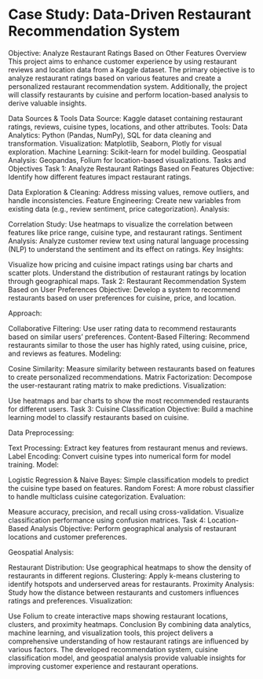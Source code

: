# Case Study: Data-Driven Restaurant Recommendation System
Objective: Analyze Restaurant Ratings Based on Other Features
Overview
This project aims to enhance customer experience by using restaurant reviews and location data from a Kaggle dataset. The primary objective is to analyze restaurant ratings based on various features and create a personalized restaurant recommendation system. Additionally, the project will classify restaurants by cuisine and perform location-based analysis to derive valuable insights.

Data Sources & Tools
Data Source: Kaggle dataset containing restaurant ratings, reviews, cuisine types, locations, and other attributes.
Tools:
Data Analytics: Python (Pandas, NumPy), SQL for data cleaning and transformation.
Visualization: Matplotlib, Seaborn, Plotly for visual exploration.
Machine Learning: Scikit-learn for model building.
Geospatial Analysis: Geopandas, Folium for location-based visualizations.
Tasks and Objectives
Task 1: Analyze Restaurant Ratings Based on Features
Objective: Identify how different features impact restaurant ratings.

Data Exploration & Cleaning: Address missing values, remove outliers, and handle inconsistencies.
Feature Engineering: Create new variables from existing data (e.g., review sentiment, price categorization).
Analysis:

Correlation Study: Use heatmaps to visualize the correlation between features like price range, cuisine type, and restaurant ratings.
Sentiment Analysis: Analyze customer review text using natural language processing (NLP) to understand the sentiment and its effect on ratings.
Key Insights:

Visualize how pricing and cuisine impact ratings using bar charts and scatter plots.
Understand the distribution of restaurant ratings by location through geographical maps.
Task 2: Restaurant Recommendation System Based on User Preferences
Objective: Develop a system to recommend restaurants based on user preferences for cuisine, price, and location.

Approach:

Collaborative Filtering: Use user rating data to recommend restaurants based on similar users’ preferences.
Content-Based Filtering: Recommend restaurants similar to those the user has highly rated, using cuisine, price, and reviews as features.
Modeling:

Cosine Similarity: Measure similarity between restaurants based on features to create personalized recommendations.
Matrix Factorization: Decompose the user-restaurant rating matrix to make predictions.
Visualization:

Use heatmaps and bar charts to show the most recommended restaurants for different users.
Task 3: Cuisine Classification
Objective: Build a machine learning model to classify restaurants based on cuisine.

Data Preprocessing:

Text Processing: Extract key features from restaurant menus and reviews.
Label Encoding: Convert cuisine types into numerical form for model training.
Model:

Logistic Regression & Naive Bayes: Simple classification models to predict the cuisine type based on features.
Random Forest: A more robust classifier to handle multiclass cuisine categorization.
Evaluation:

Measure accuracy, precision, and recall using cross-validation.
Visualize classification performance using confusion matrices.
Task 4: Location-Based Analysis
Objective: Perform geographical analysis of restaurant locations and customer preferences.

Geospatial Analysis:

Restaurant Distribution: Use geographical heatmaps to show the density of restaurants in different regions.
Clustering: Apply k-means clustering to identify hotspots and underserved areas for restaurants.
Proximity Analysis: Study how the distance between restaurants and customers influences ratings and preferences.
Visualization:

Use Folium to create interactive maps showing restaurant locations, clusters, and proximity heatmaps.
Conclusion
By combining data analytics, machine learning, and visualization tools, this project delivers a comprehensive understanding of how restaurant ratings are influenced by various factors. The developed recommendation system, cuisine classification model, and geospatial analysis provide valuable insights for improving customer experience and restaurant operations.


